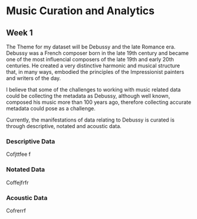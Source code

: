 # Music Curation and Analytics
## Week 1
The Theme for my dataset will be Debussy and the late Romance era. Debussy was a French composer born in the late 19th century and became one of the most influencial composers of the late 19th and early 20th centuries. He created a very distinctive harmonic and musical structure that, in many ways, embodied the principles of the Impressionist painters and writers of the day. 

I believe that some of the challenges to working with music related data could be collecting the metadata as Debussy, although well known, composed his music more than 100 years ago, therefore collecting accurate metadata could pose as a challenge. 

Currently, the manifestations of data relating to Debussy is curated is through descriptive, notated and acoustic data.

### Descriptive Data
Cofjttfee f
### Notated Data
Coffejfrfr
### Acoustic Data
Cofrerrf
